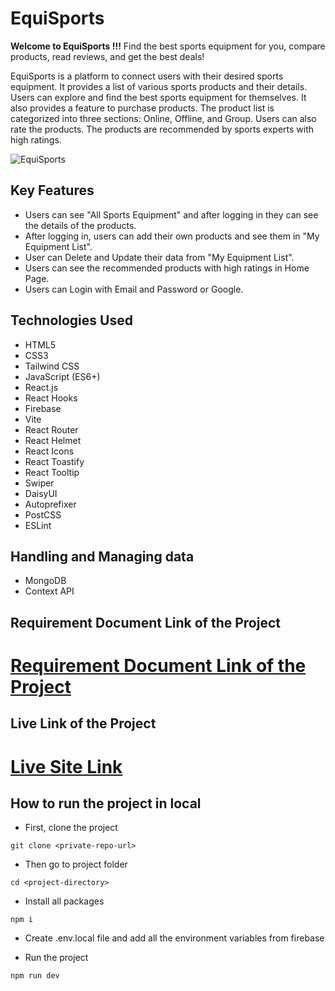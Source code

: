 # EquiSports

**Welcome to EquiSports !!!**
Find the best sports equipment for you, compare products, read reviews, and get the best deals!

EquiSports is a platform to connect users with their desired sports equipment. It provides a list of various sports products and their details. Users can explore and find the best sports equipment for themselves. It also provides a feature to purchase products. The product list is categorized into three sections: Online, Offline, and Group. Users can also rate the products. The products are recommended by sports experts with high ratings.

![EquiSports](https://i.ibb.co.com/vX0g3fs/equisports-front.png)

## Key Features

- Users can see "All Sports Equipment" and after logging in they can see the details of the products.
- After logging in, users can add their own products and see them in "My Equipment List".
- User can Delete and Update their data from "My Equipment List".
- Users can see the recommended products with high ratings in Home Page.
- Users can Login with Email and Password or Google.

## Technologies Used

- HTML5
- CSS3
- Tailwind CSS
- JavaScript (ES6+)
- React.js
- React Hooks
- Firebase
- Vite
- React Router
- React Helmet
- React Icons
- React Toastify
- React Tooltip
- Swiper
- DaisyUI
- Autoprefixer
- PostCSS
- ESLint

##  Handling and Managing data

- MongoDB
- Context API

## Requirement Document Link of the Project

# [Requirement Document Link of the Project](https://docs.google.com/document/d/1_rQI8iPyKJ2g0-HMSXZ5glE-5osVfHTxgsXpFvqPDEI/edit?usp=sharing)

## Live Link of the Project

# [Live Site Link](https://equi-sports-lichtad.web.app/)

## How to run the project in local

- First, clone the project
```
git clone <private-repo-url>
```
- Then go to project folder
```
cd <project-directory>
```

- Install all packages
```
npm i
```

- Create .env.local file and add all the environment variables from firebase

- Run the project
```
npm run dev
```